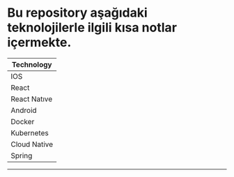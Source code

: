# Bu repository aşağıdaki teknolojilerle ilgili kısa notlar içermekte.

| Technology |
| ------ |
| IOS |
| React |
| React Natıve |
| Android |
| Docker |
| Kubernetes |
| Cloud Native |
| Spring |

---